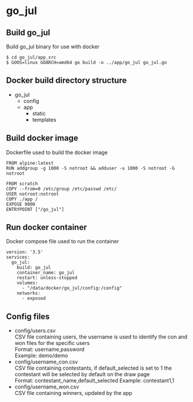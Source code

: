 # go_jul

## Build go_jul
Build go_jul binary for use with docker
```
$ cd go_jul/app_src
$ GOOS=linux GOARCH=amd64 go build -o ../app/go_jul go_jul.go
```

## Docker build directory structure
- go_jul
  - config
  - app
    - static
    - templates

## Build docker image
Dockerfile used to build the docker image
```
FROM alpine:latest
RUN addgroup -g 1000 -S notroot && adduser -u 1000 -S notroot -G notroot

FROM scratch
COPY --from=0 /etc/group /etc/passwd /etc/
USER notroot:notroot
COPY ./app /
EXPOSE 9000
ENTRYPOINT ["/go_jul"]
```

## Run docker container
Docker compose file used to run the container
```
version: '3.5'
services:
  go_jul:
    build: go_jul
    container_name: go_jul
    restart: unless-stopped
    volumes:
      - "/data/docker/go_jul/config:/config"
    networks:
      - exposed
```

## Config files
- config/users.csv  
CSV file containing users, the username is used to identify the con and won files for the specific users  
Format: username,password  
Example: demo/demo
- config/username_con.csv  
CSV file containing contestants, if default_selected is set to 1 the contestant will be selected by default on the draw page   
Format: contestant_name,default_selected
Example: contestant1,1  
- config/username_won.csv  
CSV file containing winners, updated by the app
